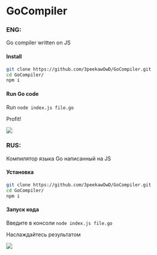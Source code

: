 # GoCompiler

### ENG:
Go compiler written on JS

#### Install

```bash
git clone https://github.com/3peekawOwD/GoCompiler.git
cd GoCompiler/
npm i
```

#### Run Go code

Run `node index.js file.go`

Profit!

![](https://hsto.org/webt/3l/xi/j5/3lxij5u5cx6-2wtrfne09rpedgo.png)

### RUS:
Компилятор языка Go написанный на JS

#### Установка

```bash
git clone https://github.com/3peekawOwD/GoCompiler.git
cd GoCompiler/
npm i
```

#### Запуск кода

Введите в консоли `node index.js file.go`

Наслаждайтесь результатом

![](https://hsto.org/webt/3l/xi/j5/3lxij5u5cx6-2wtrfne09rpedgo.png)
